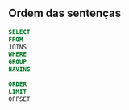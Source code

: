## Ordem das sentenças

```sql
SELECT
FROM
JOINS
WHERE
GROUP
HAVING

ORDER
LIMIT
OFFSET
```
<!--stackedit_data:
eyJoaXN0b3J5IjpbLTE2NDE1MDk4N119
-->